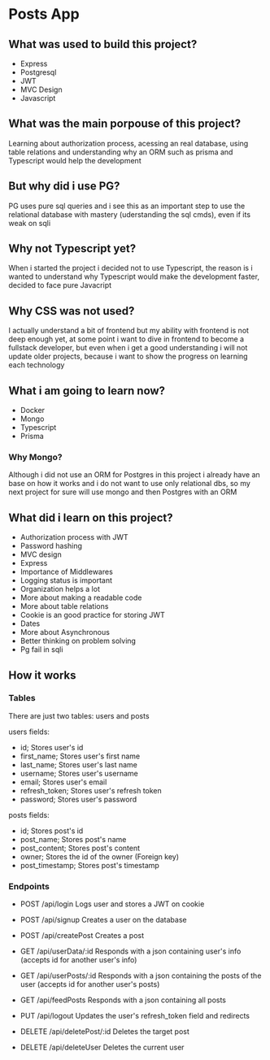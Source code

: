 # Posts App
## What was used to build this project?
- Express
- Postgresql
- JWT
- MVC Design
- Javascript
## What was the main porpouse of this project?
Learning about authorization process, acessing an real database, using table relations and understanding why an ORM such as prisma and Typescript would help the development
## But why did i use PG?
PG uses pure sql queries and i see this as an important step to use the relational database with mastery (uderstanding the sql cmds), even if its weak on sqli
## Why not Typescript yet?
When i started the project i decided not to use Typescript, the reason is i wanted to understand why Typescript would make the development faster, decided to face pure Javacript
## Why CSS was not used?
I actually understand a bit of frontend but my ability with frontend is not deep enough yet, at some point i want to dive in frontend to become a fullstack developer, but even when i get a good understanding i will not update older projects, because i want to show the progress on learning each technology
## What i am going to learn now?
- Docker
- Mongo
- Typescript
- Prisma
### Why Mongo?
Although i did not use an ORM for Postgres in this project i already have an base on how it works and i do not want to use only relational dbs, so my next project for sure will use mongo and then Postgres with an ORM
## What did i learn on this project?
- Authorization process with JWT
- Password hashing
- MVC design
- Express
- Importance of Middlewares
- Logging status is important
- Organization helps a lot
- More about making a readable code
- More about table relations
- Cookie is an good practice for storing JWT
- Dates
- More about Asynchronous
- Better thinking on problem solving
- Pg fail in sqli
## How it works
### Tables
There are just two tables: users and posts

users fields:

- id; Stores user's id
- first_name; Stores user's first name
- last_name; Stores user's last name
- username; Stores user's username
- email; Stores user's email
- refresh_token; Stores user's refresh token
- password; Stores user's password

posts fields:

- id; Stores post's id
- post_name; Stores post's name
- post_content; Stores post's content
- owner; Stores the id of the owner (Foreign key)
- post_timestamp; Stores post's timestamp

### Endpoints

- POST /api/login Logs user and stores a JWT on cookie
- POST /api/signup Creates a user on the database
- POST /api/createPost Creates a post

- GET /api/userData/:id Responds with a json containing user's info (accepts id for another user's info)
- GET /api/userPosts/:id Responds with a json containing the posts of the user (accepts id for another user's posts)
- GET /api/feedPosts Responds with a json containing all posts

- PUT /api/logout Updates the user's refresh_token field and redirects

- DELETE /api/deletePost/:id Deletes the target post
- DELETE /api/deleteUser Deletes the current user
